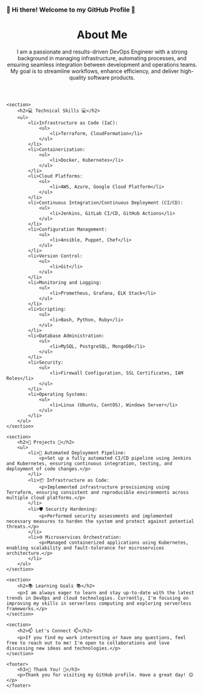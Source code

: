 ### 👋 Hi there! Welcome to my GitHub Profile 👋

<!DOCTYPE html>
<html>
<head>
    <title>My GitHub Profile</title>
    <link rel="stylesheet" href="styles.css">
</head>
<body>
    <header>
        <h1>About Me</h1>
        <p>I am a passionate and results-driven DevOps Engineer with a strong background in managing infrastructure, automating processes, and ensuring seamless integration between development and operations teams. My goal is to streamline workflows, enhance efficiency, and deliver high-quality software products.</p>
    </header>

    <section>
        <h2>💻 Technical Skills 💻</h2>
        <ul>
            <li>Infrastructure as Code (IaC): 
                <ul>
                    <li>Terraform, CloudFormation</li>
                </ul>
            </li>
            <li>Containerization: 
                <ul>
                    <li>Docker, Kubernetes</li>
                </ul>
            </li>
            <li>Cloud Platforms:
                <ul>
                    <li>AWS, Azure, Google Cloud Platform</li>
                </ul>
            </li>
            <li>Continuous Integration/Continuous Deployment (CI/CD): 
                <ul>
                    <li>Jenkins, GitLab CI/CD, GitHub Actions</li>
                </ul>
            </li>
            <li>Configuration Management: 
                <ul>
                    <li>Ansible, Puppet, Chef</li>
                </ul>
            </li>
            <li>Version Control:
                <ul>
                    <li>Git</li>
                </ul>
            </li>
            <li>Monitoring and Logging: 
                <ul>
                    <li>Prometheus, Grafana, ELK Stack</li>
                </ul>
            </li>
            <li>Scripting: 
                <ul>
                    <li>Bash, Python, Ruby</li>
                </ul>
            </li>
            <li>Database Administration: 
                <ul>
                    <li>MySQL, PostgreSQL, MongoDB</li>
                </ul>
            </li>
            <li>Security: 
                <ul>
                    <li>Firewall Configuration, SSL Certificates, IAM Roles</li>
                </ul>
            </li>
            <li>Operating Systems: 
                <ul>
                    <li>Linux (Ubuntu, CentOS), Windows Server</li>
                </ul>
            </li>
        </ul>
    </section>

    <section>
        <h2>🔨 Projects 🔨</h2>
        <ul>
            <li>🚀 Automated Deployment Pipeline: 
                <p>Set up a fully automated CI/CD pipeline using Jenkins and Kubernetes, ensuring continuous integration, testing, and deployment of code changes.</p>
            </li>
            <li>📦 Infrastructure as Code: 
                <p>Implemented infrastructure provisioning using Terraform, ensuring consistent and reproducible environments across multiple cloud platforms.</p>
            </li>
            <li>🛡️ Security Hardening: 
                <p>Performed security assessments and implemented necessary measures to harden the system and protect against potential threats.</p>
            </li>
            <li>🌐 Microservices Orchestration: 
                <p>Managed containerized applications using Kubernetes, enabling scalability and fault-tolerance for microservices architecture.</p>
            </li>
        </ul>
    </section>

    <section>
        <h2>📚 Learning Goals 📚</h2>
        <p>I am always eager to learn and stay up-to-date with the latest trends in DevOps and cloud technologies. Currently, I'm focusing on improving my skills in serverless computing and exploring serverless frameworks.</p>
    </section>

    <section>
        <h2>📫 Let's Connect 📫</h2>
        <p>If you find my work interesting or have any questions, feel free to reach out to me! I'm open to collaborations and love discussing new ideas and technologies.</p>
    </section>

    <footer>
        <h3>🌟 Thank You! 🌟</h3>
        <p>Thank you for visiting my GitHub profile. Have a great day! 😊</p>
    </footer>
</body>
</html>




<!--
**MuhammadNaeem42/MuhammadNaeem42** is a ✨ _special_ ✨ repository because its `README.md` (this file) appears on your GitHub profile.

Here are some ideas to get you started:

- 🔭 I’m currently working on ...
- 🌱 I’m currently learning ...
- 👯 I’m looking to collaborate on ...
- 🤔 I’m looking for help with ...
- 💬 Ask me about ...
- 📫 How to reach me: ...
- 😄 Pronouns: ...
- ⚡ Fun fact: ...
-->
